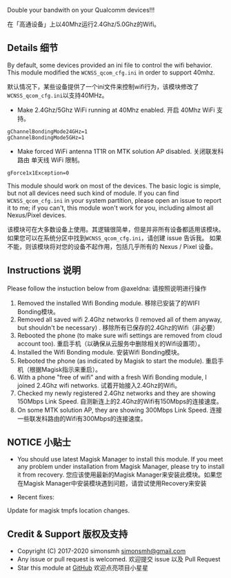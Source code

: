 
Double your bandwith on your Qualcomm devices!!!

在「高通设备」上以40Mhz运行2.4Ghz/5.0Ghz的Wifi。

## Details 细节

By default, some devices provided an ini file to control the wifi behavior. This module modified the `WCNSS_qcom_cfg.ini` in order to support 40mhz.

默认情况下，某些设备提供了一个ini文件来控制wifi行为，该模块修改了`WCNSS_qcom_cfg.ini`以支持40MHz。

- Make 2.4Ghz/5Ghz WiFi running at 40Mhz enabled. 开启 40Mhz WiFi 支持。
```
gChannelBondingMode24GHz=1
gChannelBondingMode5GHz=1
```

- Make forced WiFi antenna 1T1R on MTK solution AP disabled. 关闭联发科路由 单天线 WiFi 限制。
```
gForce1x1Exception=0
```

This module should work on most of the devices. The basic logic is simple, but not all devices need such kind of module. If you can find `WCNSS_qcom_cfg.ini` in your system partition, please open an issue to report it to me; if you can't, this module won't work for you, including almost all Nexus/Pixel devices.

该模块可在大多数设备上使用。其逻辑很简单，但是并非所有设备都适用该模块。如果您可以在系统分区中找到`WCNSS_qcom_cfg.ini`，请创建 issue 告诉我。 如果不能，则该模块将对您的设备不起作用，包括几乎所有的 Nexus / Pixel 设备。

## Instructions 说明

Please follow the instuction below from @axeldna: 请按照说明进行操作

1. Removed the installed Wifi Bonding module. 
移除已安装了的WIFI Bonding模块。
2. Removed all saved wifi 2.4Ghz networks (I removed all of them anyway, but shouldn't be necessary) .
移除所有已保存的2.4Ghz的Wifi（非必要）
3. Rebooted the phone (to make sure wifi settings are removed from cloud account too). 
重启手机（以确保从云服务中删除相关的Wifi设置项）。
4. Installed the Wifi Bonding module. 安装Wifi Bonding模块。
5. Rebooted the phone (as indicated by Magisk to start the module). 
重启手机（根据Magisk指示来重启）。
6. With a phone "free of wifi" and with a fresh Wifi Bonding module, I joined 2.4Ghz wifi networks. 
试着开始接入2.4Ghz的Wifi。
7. Checked my newly registered 2.4Ghz networks and they are showing 150Mbps Link Speed.
自测新连上的2.4Ghz的Wifi有150Mbps的连接速度。
8. On some MTK solution AP, they are showing 300Mbps Link Speed.
连接一些联发科路由的Wifi有300Mbps的连接速度。

## NOTICE 小贴士

* You should use latest Magisk Manager to install this module. If you meet any problem under installation from Magisk Manager, please try to install it from recovery. 您应该使用最新的Magisk Manager来安装此模块。如果您在Magisk Manager中安装模块遇到问题，请尝试使用Recovery来安装

* Recent fixes: 

Update for magisk tmpfs location changes.


## Credit & Support 版权及支持
* Copyright (C) 2017-2020 simonsmh <simonsmh@gmail.com>
* Any issue or pull request is welcomed. 欢迎提交 issue 以及 Pull Request
* Star this module at [GitHub](https://github.com/Magisk-Modules-Repo/wifi-bonding) 欢迎点亮项目小星星
